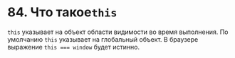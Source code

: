 # 84. Что такое`this`

`this` указывает на объект области видимости во время выполнения. По умолчанию `this` указывает на глобальный объект. В браузере выражение `this === window` будет истинно.
